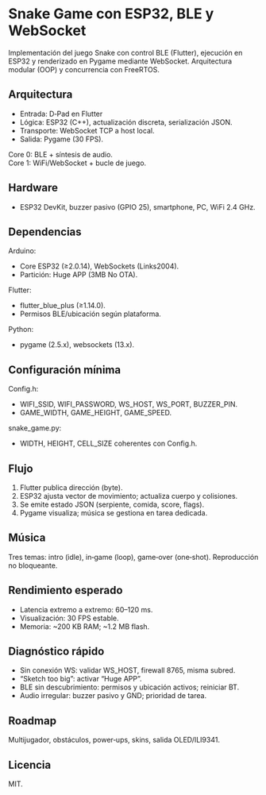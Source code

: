 # Snake Game con ESP32, BLE y WebSocket

Implementación del juego Snake con control BLE (Flutter), ejecución en ESP32 y renderizado en Pygame mediante WebSocket. Arquitectura modular (OOP) y concurrencia con FreeRTOS.

## Arquitectura

- Entrada: D‑Pad en Flutter 
- Lógica: ESP32 (C++), actualización discreta, serialización JSON.
- Transporte: WebSocket TCP a host local.
- Salida: Pygame (30 FPS).

Core 0: BLE + síntesis de audio.  
Core 1: WiFi/WebSocket + bucle de juego.

## Hardware

- ESP32 DevKit, buzzer pasivo (GPIO 25), smartphone, PC, WiFi 2.4 GHz.

## Dependencias

Arduino:
- Core ESP32 (≥2.0.14), WebSockets (Links2004).  
- Partición: Huge APP (3MB No OTA).

Flutter:
- flutter_blue_plus (≥1.14.0).  
- Permisos BLE/ubicación según plataforma.

Python:
- pygame (2.5.x), websockets (13.x).

## Configuración mínima

Config.h:
- WIFI_SSID, WIFI_PASSWORD, WS_HOST, WS_PORT, BUZZER_PIN.
- GAME_WIDTH, GAME_HEIGHT, GAME_SPEED.

snake_game.py:
- WIDTH, HEIGHT, CELL_SIZE coherentes con Config.h.

## Flujo

1. Flutter publica dirección (byte).  
2. ESP32 ajusta vector de movimiento; actualiza cuerpo y colisiones.  
3. Se emite estado JSON (serpiente, comida, score, flags).  
4. Pygame visualiza; música se gestiona en tarea dedicada.

## Música

Tres temas: intro (idle), in‑game (loop), game‑over (one‑shot). Reproducción no bloqueante.

## Rendimiento esperado

- Latencia extremo a extremo: 60–120 ms.  
- Visualización: 30 FPS estable.  
- Memoria: ~200 KB RAM; ~1.2 MB flash.

## Diagnóstico rápido

- Sin conexión WS: validar WS_HOST, firewall 8765, misma subred.  
- “Sketch too big”: activar “Huge APP”.  
- BLE sin descubrimiento: permisos y ubicación activos; reiniciar BT.  
- Audio irregular: buzzer pasivo y GND; prioridad de tarea.

## Roadmap

Multijugador, obstáculos, power‑ups, skins, salida OLED/ILI9341.

## Licencia

MIT.
